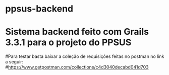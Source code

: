 ﻿# ppsus-backend

# Sistema backend feito com Grails 3.3.1 para o projeto do PPSUS

#Para testar basta baixar a coleção de requisições feitas no postman no link a seguir:
#https://www.getpostman.com/collections/c4d3040decabd041d703
